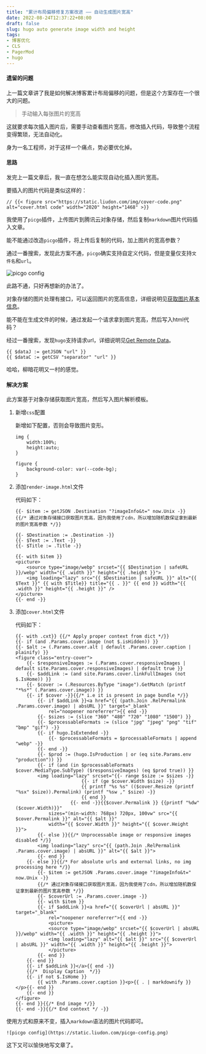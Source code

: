 ```yaml
---
title: "累计布局偏移修复方案改进 —— 自动生成图片宽高"
date: 2022-08-24T12:37:22+08:00
draft: false
slug: hugo auto generate image width and height
tags: 
- 博客优化
- CLS
- PagerMod
- hugo
---
```


#### 遗留的问题

上一篇文章讲了我是如何解决博客累计布局偏移的问题，但是这个方案存在一个很大的问题。

> 手动输入每张图片的宽高

这就要求每次插入图片后，需要手动查看图片宽高，修改插入代码，导致整个流程变得繁琐，无法自动化。

身为一名工程师，对于这样一个痛点，势必要优化掉。

#### 思路

发完上一篇文章后，我一直在想怎么能实现自动化插入图片宽高。

要插入的图片代码是类似这样的：

```
// {{< figure src="https://static.liudon.com/img/cover-code.png" alt="cover.html code" width="2020" height="1468" >}}
```

我使用了`picgo`插件，上传图片到腾讯云对象存储，然后复制`markdown`图片代码插入文章。

能不能通过改造`picgo`插件，将上传后复制的代码，加上图片的宽高参数？

通过一番搜索，发现此方案不通，`picgo`确实支持自定义代码，但是变量仅支持`文件名`和`url`。

![picgo config](https://static.liudon.com/picgo-config.png)

此路不通，只好再想新的办法了。

对象存储的图片处理有接口，可以返回图片的宽高信息，详细说明见[获取图片基本信息](https://cloud.tencent.com/document/product/460/6927)。

能不能在生成文件的时候，通过发起一个请求拿到图片宽高，然后写入html代码？

经过一番搜索，发现`hugo`支持请求url，详细说明见[Get Remote Data](https://gohugo.io/templates/data-templates/#get-remote-data)。

```
{{ $dataJ := getJSON "url" }}
{{ $dataC := getCSV "separator" "url" }}
```

哈哈，柳暗花明又一村的感觉。

#### 解决方案

此方案基于对象存储获取图片宽高，然后写入图片解析模板。

1. 新增`css`配置

    新增如下配置，否则会导致图片变形。

    ```
    img {
        width:100%;
        height:auto;
    }

    figure {
        background-color: var(--code-bg);
    }
    ```

2. 添加`render-image.html`文件

    代码如下：

    ```
    {{- $item := getJSON .Destination "?imageInfo&t=" now.Unix -}}
    {{/* 通过对象存储接口获取图片宽高，因为我使用了cdn，所以增加随机数保证拿到最新的图片宽高参数 */}}

    {{- $Destination := .Destination -}}
    {{- $Text := .Text -}}
    {{- $Title := .Title -}}

    {{- with $item }}
    <picture>
        <source type="image/webp" srcset="{{ $Destination | safeURL }}/webp" width="{{ .width }}" height="{{ .height }}">
        <img loading="lazy" src="{{ $Destination | safeURL }}" alt="{{ $Text }}" {{ with $Title}} title="{{ . }}" {{ end }} width="{{ .width }}" height="{{ .height }}" />
    </picture>
    {{- end -}}
    ```

3. 添加`cover.html`文件

    代码如下：

    ```
    {{- with .cxt}} {{/* Apply proper context from dict */}}
    {{- if (and .Params.cover.image (not $.isHidden)) }}
    {{- $alt := (.Params.cover.alt | default .Params.cover.caption | plainify) }}
    <figure class="entry-cover">
        {{- $responsiveImages := (.Params.cover.responsiveImages | default site.Params.cover.responsiveImages) | default true }}
        {{- $addLink := (and site.Params.cover.linkFullImages (not $.IsHome)) }}
        {{- $cover := (.Resources.ByType "image").GetMatch (printf "*%s*" (.Params.cover.image)) }}
        {{- if $cover -}}{{/* i.e it is present in page bundle */}}
            {{- if $addLink }}<a href="{{ (path.Join .RelPermalink .Params.cover.image) | absURL }}" target="_blank"
                rel="noopener noreferrer">{{ end -}}
            {{- $sizes := (slice "360" "480" "720" "1080" "1500") }}
            {{- $processableFormats := (slice "jpg" "jpeg" "png" "tif" "bmp" "gif") -}}
            {{- if hugo.IsExtended -}}
                {{- $processableFormats = $processableFormats | append "webp" -}}
            {{- end -}}
            {{- $prod := (hugo.IsProduction | or (eq site.Params.env "production")) }}
            {{- if (and (in $processableFormats $cover.MediaType.SubType) ($responsiveImages) (eq $prod true)) }}
            <img loading="lazy" srcset="{{- range $size := $sizes -}}
                            {{- if (ge $cover.Width $size) -}}
                            {{ printf "%s %s" (($cover.Resize (printf "%sx" $size)).Permalink) (printf "%sw ," $size) -}}
                            {{ end }}
                        {{- end -}}{{$cover.Permalink }} {{printf "%dw" ($cover.Width)}}" 
                sizes="(min-width: 768px) 720px, 100vw" src="{{ $cover.Permalink }}" alt="{{ $alt }}" 
                width="{{ $cover.Width }}" height="{{ $cover.Height }}">
            {{- else }}{{/* Unprocessable image or responsive images disabled */}}
            <img loading="lazy" src="{{ (path.Join .RelPermalink .Params.cover.image) | absURL }}" alt="{{ $alt }}">
            {{- end }}
        {{- else }}{{/* For absolute urls and external links, no img processing here */}}
            {{- $item := getJSON .Params.cover.image "?imageInfo&t=" now.Unix -}}
            {{/* 通过对象存储接口获取图片宽高，因为我使用了cdn，所以增加随机数保证拿到最新的图片宽高参数 */}}
            {{- $coverUrl := .Params.cover.image -}}
            {{- with $item }}
            {{- if $addLink }}<a href="{{ $coverUrl | absURL }}" target="_blank"
                rel="noopener noreferrer">{{ end -}}
                <picture>
                <source type="image/webp" srcset="{{ $coverUrl | absURL }}/webp" width="{{ .width }}" height="{{ .height }}">
                <img loading="lazy" alt="{{ $alt }}" src="{{ $coverUrl | absURL }}" width="{{ .width }}" height="{{ .height }}">
                </picture>
            {{- end }}
        {{- end }}
        {{- if $addLink }}</a>{{ end -}}
        {{/*  Display Caption  */}}
        {{- if not $.IsHome }}
            {{ with .Params.cover.caption }}<p>{{ . | markdownify }}</p>{{- end }}
        {{- end }}
    </figure>
    {{- end }}{{/* End image */}}
    {{- end -}}{{/* End context */ -}}
    ```

使用方式和原来不变，插入`markdown`语法的图片代码即可。

```
![picgo config](https://static.liudon.com/picgo-config.png)
```

这下又可以愉快地写文章了。
